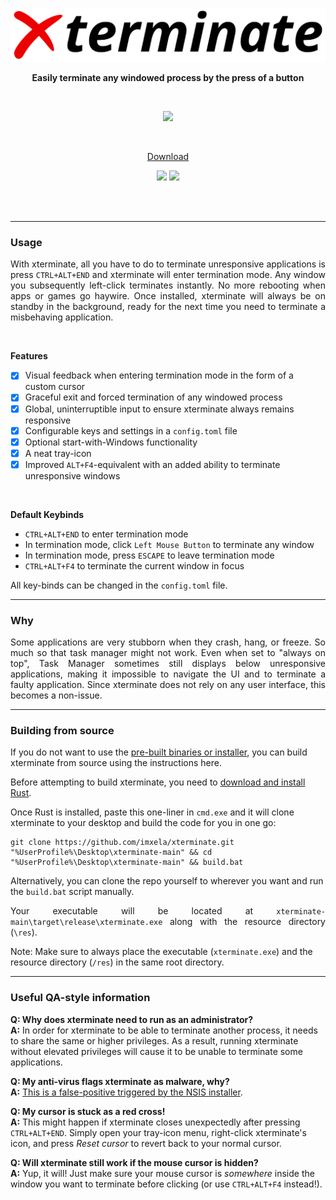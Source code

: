 <br><br>

<p align="center"><img src="images/logo.png?raw=true" alt="xterminate logo" border="0"></p>

**<p align="center">Easily terminate any windowed process by the press of a button</p>**

<br>

<p align="center"><img src="https://media1.giphy.com/media/v1.Y2lkPTc5MGI3NjExencxYjkwZjZmaXY3NWxnb3pwbHIyN2d0NmJsM3FqMHEzdnVvYjdxcyZlcD12MV9pbnRlcm5hbF9naWZfYnlfaWQmY3Q9Zw/ptbmSkcn2GeRzlLjId/giphy.gif" border="0"></p>

<br>

<p align="center"><a href="https://github.com/imxela/xterminate/releases/latest/download/xterminate-setup.exe">Download</a></p>

<p align="center">
  <img src="https://img.shields.io/github/downloads/imxela/xterminate/total">
  <img src="https://img.shields.io/github/license/imxela/xterminate">
</p>

<br><br>

---

### Usage

<p align="justify">
  With xterminate, all you have to do to terminate unresponsive applications is press <code>CTRL+ALT+END</code> and xterminate will enter termination mode. Any window you subsequently left-click terminates instantly. No more rebooting when apps or games go haywire. Once installed, xterminate will always be on standby in the background, ready for the next time you need to terminate a misbehaving application.
</p>

<br>

**<p>Features</p>**
  - [x] Visual feedback when entering termination mode in the form of a custom cursor
  - [x] Graceful exit and forced termination of any windowed process
  - [x] Global, uninterruptible input to ensure xterminate always remains responsive
  - [x] Configurable keys and settings in a `config.toml` file
  - [x] Optional start-with-Windows functionality
  - [x] A neat tray-icon
  - [x] Improved `ALT+F4`-equivalent with an added ability to terminate unresponsive windows

<br>

**<p>Default Keybinds</p>**
  - `CTRL+ALT+END` to enter termination mode
  - In termination mode, click `Left Mouse Button` to terminate any window
  - In termination mode, press `ESCAPE` to leave termination mode
  - `CTRL+ALT+F4` to terminate the current window in focus

All key-binds can be changed in the `config.toml` file.

---

### Why

<p align="justify">
  Some applications are very stubborn when they crash, hang, or freeze. So much so that task manager might not work. Even when set to 
  "always on top", Task Manager sometimes still displays below unresponsive applications, making it impossible to navigate the UI and to terminate a faulty application. Since xterminate does not rely on any user interface, this becomes a non-issue.
</p>

---

### Building from source
If you do not want to use the <a href="https://github.com/imxela/xterminate/releases/">pre-built binaries or installer</a>, you can build xterminate from source using the instructions here.

Before attempting to build xterminate, you need to [download and install Rust](https://www.rust-lang.org/tools/install).

Once Rust is installed, paste this one-liner in `cmd.exe` and it will clone xterminate to your desktop and build the code for you in one go:

    git clone https://github.com/imxela/xterminate.git "%UserProfile%\Desktop\xterminate-main" && cd "%UserProfile%\Desktop\xterminate-main" && build.bat

Alternatively, you can clone the repo yourself to wherever you want and run the `build.bat` script manually.

<p align="justify">
  Your executable will be located at <code>xterminate-main\target\release\xterminate.exe</code> along with the resource directory (<code>\res</code>). 
</p>

Note: Make sure to always place the executable (`xterminate.exe`) and the resource directory (`/res`) in the same root directory.

---

### Useful QA-style information
**Q: Why does xterminate need to run as an administrator?**
<br>**A:** In order for xterminate to be able to terminate another process, it needs to share the same or higher privileges. As a result, running xterminate without elevated privileges will cause it to be unable to terminate some applications.

**Q: My anti-virus flags xterminate as malware, why?**
<br>**A:** [This is a false-positive triggered by the NSIS installer](https://nsis.sourceforge.io/NSIS_False_Positives).

**Q: My cursor is stuck as a red cross!**
<br>**A:** This might happen if xterminate closes unexpectedly after pressing `CTRL+ALT+END`.
Simply open your tray-icon menu, right-click xterminate's icon, and press _Reset cursor_ to revert back to your normal cursor.

**Q: Will xterminate still work if the mouse cursor is hidden?**
<br>**A:** Yup, it will! Just make sure your mouse cursor is _somewhere_ inside the window you want to terminate before clicking (or use `CTRL+ALT+F4` instead!).

